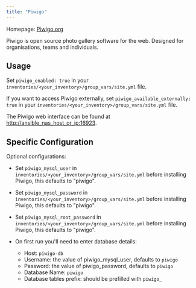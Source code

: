 ```yaml
---
title: "Piwigo"
---
```


Homepage: [Piwigo.org](https://piwigo.org)

Piwigo is open source photo gallery software for the web. Designed for organisations, teams and individuals.

## Usage

Set `piwigo_enabled: true` in your `inventories/<your_inventory>/group_vars/site.yml` file.

If you want to access Piwigo externally, set `piwigo_available_externally: true` in your `inventories/<your_inventory>/group_vars/site.yml` file.

The Piwigo web interface can be found at [http://ansible_nas_host_or_ip:16923](http://ansible_nas_host_or_ip:16923).

## Specific Configuration

Optional configurations:

- Set `piwigo_mysql_user` in `inventories/<your_inventory>/group_vars/site.yml` before installing Piwigo, this defaults to "piwigo".
- Set `piwigo_mysql_password` in `inventories/<your_inventory>/group_vars/site.yml` before installing Piwigo, this defaults to "piwigo".
- Set `piwigo_mysql_root_password` in `inventories/<your_inventory>/group_vars/site.yml` before installing Piwigo, this defaults to "piwigo".

- On first run you'll need to enter database details:
  - Host: `piwigo-db`
  - Username: the value of piwigo_mysql_user, defaults to `piwigo`
  - Password: the value of piwigo_password, defaults to `piwigo`
  - Database Name: `piwigo`
  - Database tables prefix: should be prefilled with `piwigo_`
